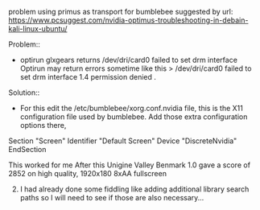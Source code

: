 problem using primus as transport for bumblebee
suggested by url: https://www.pcsuggest.com/nvidia-optimus-troubleshooting-in-debain-kali-linux-ubuntu/

Problem::
- optirun glxgears returns /dev/dri/card0 failed to set drm interface
Optirun may return errors sometime like this >  /dev/dri/card0 failed to set drm interface 1.4 permission denied . 

Solution:: 
- For this edit the /etc/bumblebee/xorg.conf.nvidia file, this is the X11 configuration file used by bumblebee. Add those extra configuration options there,

Section "Screen"
Identifier "Default Screen"
Device "DiscreteNvidia"
EndSection

This worked for me
After this Unigine Valley Benmark 1.0 gave a score of 2852 on high quality, 1920x180 8xAA fullscreen

2. I had already done some fiddling like adding additional library search paths so I will need to see if those are also necessary...